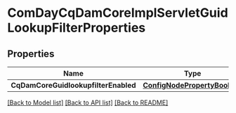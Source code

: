 # ComDayCqDamCoreImplServletGuidLookupFilterProperties

## Properties
Name | Type | Description | Notes
------------ | ------------- | ------------- | -------------
**CqDamCoreGuidlookupfilterEnabled** | [**ConfigNodePropertyBoolean**](configNodePropertyBoolean.md) |  | [optional] 

[[Back to Model list]](../README.md#documentation-for-models) [[Back to API list]](../README.md#documentation-for-api-endpoints) [[Back to README]](../README.md)


